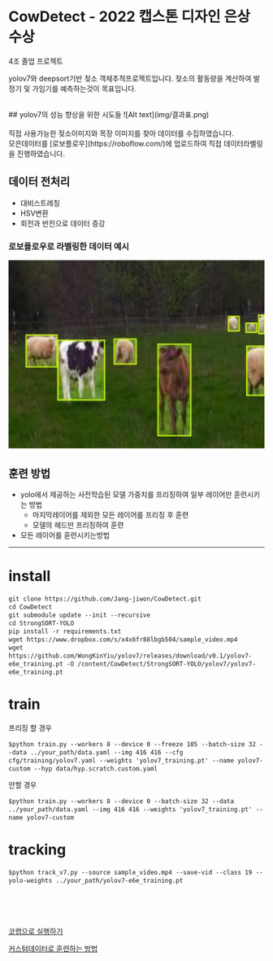# CowDetect - 2022 캡스톤 디자인  은상 수상

4조 졸업 프로젝트 

yolov7와 deepsort기반 젖소 객체추적프로젝트입니다. 젖소의 활동량을 계산하여 발정기 및 가임기를 예측하는것이 목표입니다. 



</br>
## yolov7의 성능 향상을 위한 시도들
![Alt text](img/결과표.png)
</br>
</br>
직접 사용가능한 젖소이미지와 목장 이미지를 찾아 데이터를 수집하였습니다. </br>모은데이터를 [로보플로우](https://roboflow.com/)에 업로드하여 직접 데이터라벨링을 진행하였습니다.

## 데이터 전처리
- 대비스트레칭
- HSV변환
- 회전과 반전으로 데이터 증강

### 로보플로우로 라벨링한 데이터 예시
![Alt text](img/라벨링.png)

## 훈련 방법
- yolo에서 제공하는 사전학습된 모델 가중치를 프리징하여 일부 레이어만 훈련시키는 방법
  - 마지막레이어를 제외한 모든 레이어를 프리징 후 훈련
  - 모델의 헤드만 프리징하여 훈련
- 모든 레이어를 훈련시키는방법

* * *

# install 
```
git clone https://github.com/Jang-jiwon/CowDetect.git
cd CowDetect
git submodule update --init --recursive
cd StrongSORT-YOLO
pip install -r requirements.txt
wget https://www.dropbox.com/s/x4x6fr88lbgb504/sample_video.mp4
wget https://github.com/WongKinYiu/yolov7/releases/download/v0.1/yolov7-e6e_training.pt -O /content/CowDetect/StrongSORT-YOLO/yolov7/yolov7-e6e_training.pt
```

# train
프리징 할 경우

```
$python train.py --workers 8 --device 0 --freeze 105 --batch-size 32 --data ../your_path/data.yaml --img 416 416 --cfg cfg/training/yolov7.yaml --weights 'yolov7_training.pt' --name yolov7-custom --hyp data/hyp.scratch.custom.yaml
```
안할 경우
```
$python train.py --workers 8 --device 0 --batch-size 32 --data ../your_path/data.yaml --img 416 416 --weights 'yolov7_training.pt' --name yolov7-custom 
```


# tracking
```
$python track_v7.py --source sample_video.mp4 --save-vid --class 19 --yolo-weights ../your_path/yolov7-e6e_training.pt
```
</br></br></br></br>
[코랩으로 실행하기](train+tracking.ipynb)


[커스텀데이터로 훈련하는 방법](https://github.com/ultralytics/yolov5/wiki/Train-Custom-Data)
